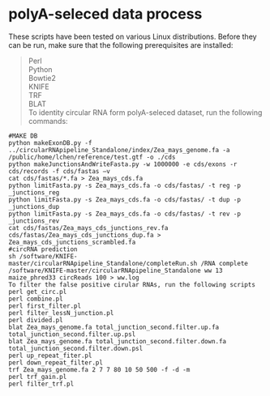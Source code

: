 polyA-seleced data process
===========================
These scripts have been tested on various Linux distributions. Before they can be run, make sure that the following prerequisites are installed:
>Perl  
>Python  
>Bowtie2  
>KNIFE  
>TRF  
>BLAT  
To identity circular RNA form polyA-seleced dataset, run the following commands:
```
#MAKE DB
python makeExonDB.py -f ../circularRNApipeline_Standalone/index/Zea_mays_genome.fa -a /public/home/lchen/reference/test.gtf -o ./cds
python makeJunctionsAndWriteFasta.py -w 1000000 -e cds/exons -r cds/records -f cds/fastas –v
cat cds/fastas/*.fa > Zea_mays_cds.fa
python limitFasta.py -s Zea_mays_cds.fa -o cds/fastas/ -t reg -p _junctions_reg
python limitFasta.py -s Zea_mays_cds.fa -o cds/fastas/ -t dup -p _junctions_dup
python limitFasta.py -s Zea_mays_cds.fa -o cds/fastas/ -t rev -p _junctions_rev
cat cds/fastas/Zea_mays_cds_junctions_rev.fa cds/fastas/Zea_mays_cds_junctions_dup.fa > Zea_mays_cds_junctions_scrambled.fa
#circRNA prediction
sh /software/KNIFE-master/circularRNApipeline_Standalone/completeRun.sh /RNA complete /software/KNIFE-master/circularRNApipeline_Standalone ww 13 maize_phred33 circReads 100 > ww.log
To filter the false positive cirular RNAs, run the following scripts 
perl get_circ.pl
perl combine.pl
perl first_filter.pl
perl filter_lessN_junction.pl
perl divided.pl
blat Zea_mays_genome.fa total_junction_second.filter.up.fa total_junction_second.filter.up.psl
blat Zea_mays_genome.fa total_junction_second.filter.down.fa total_junction_second.filter.down.psl
perl up_repeat_fiter.pl
perl down_repeat_filter.pl
trf Zea_mays_genome.fa 2 7 7 80 10 50 500 -f -d -m
perl trf_gain.pl
perl filter_trf.pl
```
